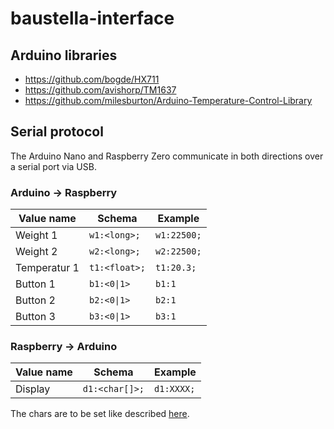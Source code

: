 # baustella-interface

## Arduino libraries
- https://github.com/bogde/HX711
- https://github.com/avishorp/TM1637
- https://github.com/milesburton/Arduino-Temperature-Control-Library

## Serial protocol
The Arduino Nano and Raspberry Zero communicate in both directions over a serial port via USB.

### Arduino -> Raspberry
| Value name | Schema | Example |
| --- | --- | --- |
| Weight 1 | `w1:<long>;` | `w1:22500;` |
| Weight 2 | `w2:<long>;` | `w2:22500;` |
| Temperatur 1 | `t1:<float>;` | `t1:20.3;` |
| Button 1 | `b1:<0\|1>` | `b1:1` |
| Button 2 | `b2:<0\|1>` | `b2:1` |
| Button 3 | `b3:<0\|1>` | `b3:1` |

### Raspberry -> Arduino
| Value name | Schema | Example |
| --- | --- | --- |
| Display | `d1:<char[]>;` | `d1:XXXX;` |

The chars are to be set like described [here](https://github.com/avishorp/TM1637/blob/3cca19607013c49f6708b7f492765fea835431ca/TM1637Display.cpp#L31-L38).
